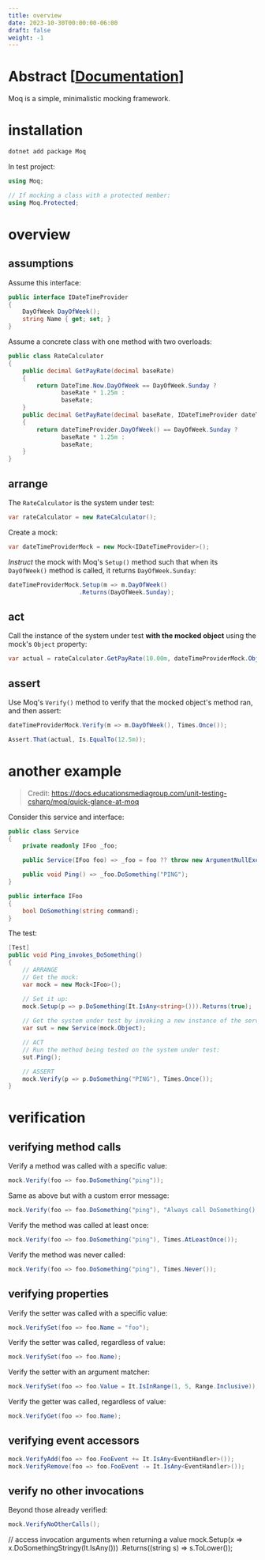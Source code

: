 ```yaml
---
title: overview
date: 2023-10-30T00:00:00-06:00
draft: false
weight: -1
---
```


# Abstract [[Documentation](https://github.com/devlooped/moq/wiki/Quickstart)]  

Moq is a simple, minimalistic mocking framework.

# installation
```powershell
dotnet add package Moq
```

In test project:
```cs
using Moq;

// If mocking a class with a protected member:
using Moq.Protected;
```

# overview
## assumptions
Assume this interface:
```cs
public interface IDateTimeProvider
{
	DayOfWeek DayOfWeek();
	string Name { get; set; }
}
```

Assume a concrete class with one method with two overloads:
```cs
public class RateCalculator
{
    public decimal GetPayRate(decimal baseRate)
    {
        return DateTime.Now.DayOfWeek == DayOfWeek.Sunday ?
			   baseRate * 1.25m :
			   baseRate;
    }
    public decimal GetPayRate(decimal baseRate, IDateTimeProvider dateTimeProvider)
    {
        return dateTimeProvider.DayOfWeek() == DayOfWeek.Sunday ?
			   baseRate * 1.25m :
			   baseRate;
    }
}
```

## arrange
The `RateCalculator` is the system under test:
```cs
var rateCalculator = new RateCalculator();
```

Create a mock:
```cs
var dateTimeProviderMock = new Mock<IDateTimeProvider>();
```

*Instruct* the mock with Moq's `Setup()` method such that when its `DayOfWeek()` method is called, it returns `DayOfWeek.Sunday`:
```cs
dateTimeProviderMock.Setup(m => m.DayOfWeek()
                    .Returns(DayOfWeek.Sunday);
```

## act
Call the instance of the system under test **with the mocked object** using the mock's `Object` property:
```cs
var actual = rateCalculator.GetPayRate(10.00m, dateTimeProviderMock.Object);
```

## assert
Use Moq's `Verify()` method to verify that the mocked object's method ran, and then assert: 
```cs
dateTimeProviderMock.Verify(m => m.DayOfWeek(), Times.Once());

Assert.That(actual, Is.EqualTo(12.5m));
```

# another example
> Credit: https://docs.educationsmediagroup.com/unit-testing-csharp/moq/quick-glance-at-moq

Consider this service and interface:
```cs
public class Service
{
    private readonly IFoo _foo;

    public Service(IFoo foo) => _foo = foo ?? throw new ArgumentNullException(nameof(foo));

    public void Ping() => _foo.DoSomething("PING");
}

public interface IFoo
{
    bool DoSomething(string command);
}
```

The test:
```cs
[Test]
public void Ping_invokes_DoSomething()
{
    // ARRANGE
    // Get the mock:
    var mock = new Mock<IFoo>();

    // Set it up:
    mock.Setup(p => p.DoSomething(It.IsAny<string>())).Returns(true);
    
    // Get the system under test by invoking a new instance of the service and passing in the mock object:
    var sut = new Service(mock.Object);

    // ACT
    // Run the method being tested on the system under test:
    sut.Ping();

    // ASSERT
    mock.Verify(p => p.DoSomething("PING"), Times.Once());
}
```

# verification
## verifying method calls
Verify a method was called with a specific value:
```cs
mock.Verify(foo => foo.DoSomething("ping"));
```

Same as above but with a custom error message:
```cs
mock.Verify(foo => foo.DoSomething("ping"), "Always call DoSomething() with ping argument");
```

Verify the method was called at least once:
```cs
mock.Verify(foo => foo.DoSomething("ping"), Times.AtLeastOnce());
```

Verify the method was never called:
```cs
mock.Verify(foo => foo.DoSomething("ping"), Times.Never());
```

## verifying properties
Verify the setter was called with a specific value:
```cs
mock.VerifySet(foo => foo.Name = "foo");
```

Verify the setter was called, regardless of value:
```cs
mock.VerifySet(foo => foo.Name);
```

Verify the setter with an argument matcher:
```cs
mock.VerifySet(foo => foo.Value = It.IsInRange(1, 5, Range.Inclusive));
```

Verify the getter was called, regardless of value:
```cs
mock.VerifyGet(foo => foo.Name);
```

## verifying event accessors
```cs
mock.VerifyAdd(foo => foo.FooEvent += It.IsAny<EventHandler>());
mock.VerifyRemove(foo => foo.FooEvent -= It.IsAny<EventHandler>());
```

## verify no other invocations
Beyond those already verified:
```cs
mock.VerifyNoOtherCalls();
```

// access invocation arguments when returning a value
mock.Setup(x => x.DoSomethingStringy(It.IsAny<string>()))
		.Returns((string s) => s.ToLower());

